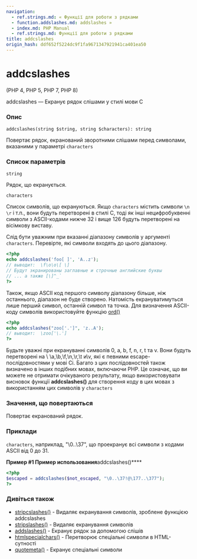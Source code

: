```yaml
---
navigation:
  - ref.strings.md: « Функції для роботи з рядками
  - function.addslashes.md: addslashes »
  - index.md: PHP Manual
  - ref.strings.md: Функції для роботи з рядками
title: addcslashes
origin_hash: ddf652f5224dc9f1fa9671347921941ca401ea50
---
```

# addcslashes

(PHP 4, PHP 5, PHP 7, PHP 8)

addcslashes — Екранує рядок слішами у стилі мови C

### Опис

```methodsynopsis
addcslashes(string $string, string $characters): string
```

Повертає рядок, екранований зворотними слішами перед символами, вказаними у параметрі `characters`

### Список параметрів

`string`

Рядок, що екранується.

`characters`

Список символів, що екрануються. Якщо `characters` містить символи `\n` `\r` і т.п., вони будуть перетворені в стилі C, тоді як інші нецифробуквенні символи з ASCII-кодами нижче 32 і вище 126 будуть перетворені на вісімкову виставу.

Слід бути уважним при вказанні діапазону символів у аргументі `characters`. Перевірте, які символи входять до цього діапазону.

```php
<?php
echo addcslashes('foo[ ]', 'A..z');
// выводит:  \f\o\o\[ \]
// Будут экранированы заглавные и строчные английские буквы
// ... а также [\]^_`
?>
```

Також, якщо ASCII код першого символу діапазону більше, ніж останнього, діапазон не буде створено. Натомість екрануватимуться лише перший символ, останній символ та точка. Для визначення ASCII-коду символів використовуйте функцію [ord()](function.ord.md)

```php
<?php
echo addcslashes("zoo['.']", 'z..A');
// выводит:  \zoo['\.']
?>
```

Будьте уважні при екрануванні символів 0, a, b, f, n, r, t та v. Вони будуть перетворені на \\ \\a,\\b,\\f,\\n,\\r,\\t и\\v, які є певними escape-послідовностями у мові Сі. Багато з цих послідовностей також визначено в інших подібних мовах, включаючи PHP. Це означає, що ви можете не отримати очікуваного результату, якщо використовувати висновок функції **addcslashes()** для створення коду в цих мовах з використанням цих символів у `characters`

### Значення, що повертаються

Повертає екранований рядок.

### Приклади

`characters`, наприклад, "\\0..\\37", що проекранує всі символи з кодами ASCII від 0 до 31.

**Пример #1 Пример использования**addcslashes()\*\*\*\*

```php
<?php
$escaped = addcslashes($not_escaped, "\0..\37!@\177..\377");
?>
```

### Дивіться також

-   [stripcslashes()](function.stripcslashes.md) \- Видаляє екранування символів, зроблене функцією addcslashes
-   [stripslashes()](function.stripslashes.md) \- Видаляє екранування символів
-   [addslashes()](function.addslashes.md) \- Екранує рядок за допомогою слішів
-   [htmlspecialchars()](function.mdspecialchars.md) \- Перетворює спеціальні символи в HTML-сутності
-   [quotemeta()](function.quotemeta.md) \- Екранує спеціальні символи
